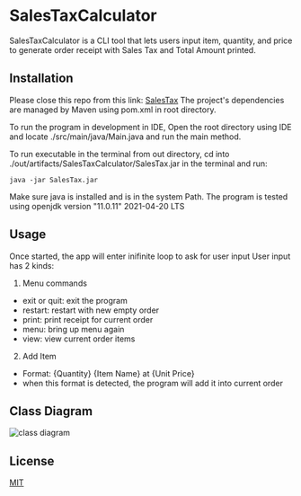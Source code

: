 # SalesTaxCalculator

SalesTaxCalculator is a CLI tool that lets users input item, quantity, and price to generate order receipt with Sales Tax and Total Amount printed.

## Installation

Please close this repo from this link: [SalesTax](https://github.com/julschong/SalesTaxCalculator.git)
The project's dependencies are managed by Maven using pom.xml in root directory.

To run the program in development in IDE, Open the root directory using IDE and locate ./src/main/java/Main.java and run the main method.

To run executable in the terminal from out directory, cd into ./out/artifacts/SalesTaxCalculator/SalesTax.jar in the terminal and run:

```java -jar SalesTax.jar```

Make sure java is installed and is in the system Path.
The program is tested using openjdk version "11.0.11" 2021-04-20 LTS

## Usage

Once started, the app will enter inifinite loop to ask for user input
User input has 2 kinds:
1. Menu commands
  - exit or quit: exit the program
  - restart: restart with new empty order
  - print: print receipt for current order
  - menu: bring up menu again
  - view: view current order items
2. Add Item
  - Format: {Quantity} {Item Name} at {Unit Price}
  - when this format is detected, the program will add it into current order

## Class Diagram
<img src="https://github.com/julschong/SalesTaxCalculator/blob/master/Sales%20Tax%20Calculator.png" alt="class diagram"/>

## License
[MIT](https://choosealicense.com/licenses/mit/)
